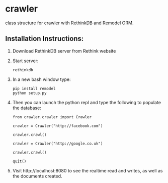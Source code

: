 # crawler
class structure for crawler with RethinkDB and Remodel ORM.

## Installation Instructions:
1. Download RethinkDB server from Rethink website
2. Start server:

    ```
    rethinkdb
    ```

3. In a new bash window type:

    ```
    pip install remodel
    python setup.py
    ```

4. Then you can launch the python repl and type the following to populate the database:

    ```
    from crawler.crawler import Crawler

    crawler = Crawler("http://facebook.com")

    crawler.crawl()

    crawler = Crawler("http://google.co.uk")

    crawler.crawl()

    quit()
    ```

5. Visit http://localhost:8080 to see the realtime read and writes, as well as the documents created.
